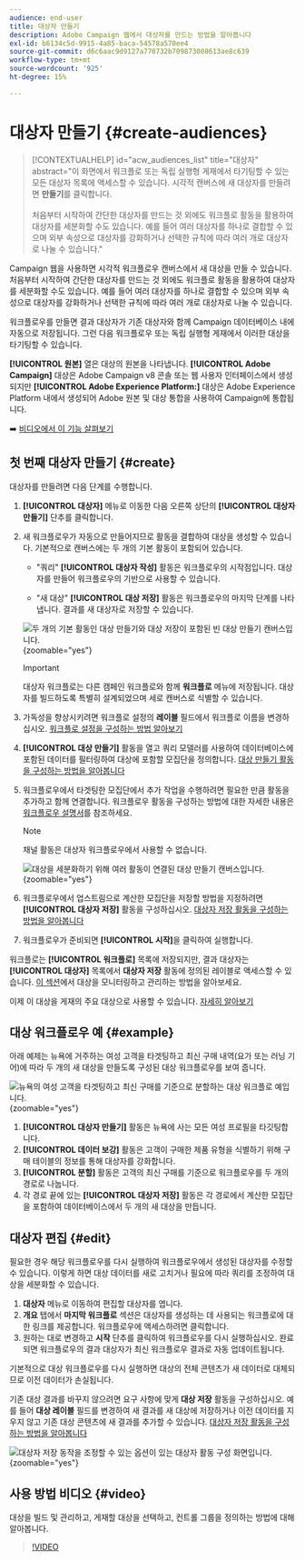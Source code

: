 ```yaml
---
audience: end-user
title: 대상자 만들기
description: Adobe Campaign 웹에서 대상자를 만드는 방법을 알아봅니다
exl-id: b6134c5d-9915-4a85-baca-54578a570ee4
source-git-commit: d6c6aac9d9127a770732b709873008613ae8c639
workflow-type: tm+mt
source-wordcount: '925'
ht-degree: 15%

---
```


# 대상자 만들기 {#create-audiences}

>[!CONTEXTUALHELP]
>id="acw_audiences_list"
>title="대상자"
>abstract="이 화면에서 워크플로 또는 독립 실행형 게재에서 타기팅할 수 있는 모든 대상자 목록에 액세스할 수 있습니다. 시각적 캔버스에 새 대상자를 만들려면 **만들기**&#x200B;를 클릭합니다.<br/><br/>처음부터 시작하여 간단한 대상자를 만드는 것 외에도 워크플로 활동을 활용하여 대상자를 세분화할 수도 있습니다. 예를 들어 여러 대상자를 하나로 결합할 수 있으며 외부 속성으로 대상자를 강화하거나 선택한 규칙에 따라 여러 개로 대상자로 나눌 수 있습니다."

<!--
[!CONTEXTUALHELP]
>id="acw_audiences_create_settings"
>title="Audience settings"
>abstract="Enter the name of the audience and additional options, then click the **Create Audience** button."-->

Campaign 웹을 사용하면 시각적 워크플로우 캔버스에서 새 대상을 만들 수 있습니다. 처음부터 시작하여 간단한 대상자를 만드는 것 외에도 워크플로 활동을 활용하여 대상자를 세분화할 수도 있습니다. 예를 들어 여러 대상자를 하나로 결합할 수 있으며 외부 속성으로 대상자를 강화하거나 선택한 규칙에 따라 여러 개로 대상자로 나눌 수 있습니다.

워크플로우를 만들면 결과 대상자가 기존 대상자와 함께 Campaign 데이터베이스 내에 자동으로 저장됩니다. 그런 다음 워크플로우 또는 독립 실행형 게재에서 이러한 대상을 타기팅할 수 있습니다.

**[!UICONTROL 원본]** 열은 대상의 원본을 나타냅니다. **[!UICONTROL Adobe Campaign]** 대상은 Adobe Campaign v8 콘솔 또는 웹 사용자 인터페이스에서 생성되지만 **[!UICONTROL Adobe Experience Platform:]** 대상은 Adobe Experience Platform 내에서 생성되어 Adobe 원본 및 대상 통합을 사용하여 Campaign에 통합됩니다.

➡️ [비디오에서 이 기능 살펴보기](#video)

## 첫 번째 대상자 만들기 {#create}

대상자를 만들려면 다음 단계를 수행합니다.

1. **[!UICONTROL 대상자]** 메뉴로 이동한 다음 오른쪽 상단의 **[!UICONTROL 대상자 만들기]** 단추를 클릭합니다.

1. 새 워크플로우가 자동으로 만들어지므로 활동을 결합하여 대상을 생성할 수 있습니다. 기본적으로 캔버스에는 두 개의 기본 활동이 포함되어 있습니다.

   * &quot;쿼리&quot; **[!UICONTROL 대상자 작성]** 활동은 워크플로우의 시작점입니다. 대상자를 만들어 워크플로우의 기반으로 사용할 수 있습니다.

   * &quot;새 대상&quot; **[!UICONTROL 대상 저장]** 활동은 워크플로우의 마지막 단계를 나타냅니다. 결과를 새 대상자로 저장할 수 있습니다.

   ![두 개의 기본 활동인 대상 만들기와 대상 저장이 포함된 빈 대상 만들기 캔버스입니다.](assets/create-audience-blank.png){zoomable="yes"}

   >[!IMPORTANT]
   >
   >대상자 워크플로는 다른 캠페인 워크플로와 함께 **워크플로** 메뉴에 저장됩니다. 대상자를 빌드하도록 특별히 설계되었으며 세로 캔버스로 식별할 수 있습니다.

1. 가독성을 향상시키려면 워크플로 설정의 **레이블** 필드에서 워크플로 이름을 변경하십시오. [워크플로 설정을 구성하는 방법 알아보기](../workflows/workflow-settings.md)

1. **[!UICONTROL 대상 만들기]** 활동을 열고 쿼리 모델러를 사용하여 데이터베이스에 포함된 데이터를 필터링하여 대상에 포함할 모집단을 정의합니다. [대상 만들기 활동을 구성하는 방법을 알아봅니다](../workflows/activities/build-audience.md)

1. 워크플로우에서 타겟팅한 모집단에서 추가 작업을 수행하려면 필요한 만큼 활동을 추가하고 함께 연결합니다. 워크플로우 활동을 구성하는 방법에 대한 자세한 내용은 [워크플로우 설명서](../workflows/activities/about-activities.md)를 참조하세요.

   >[!NOTE]
   >
   >채널 활동은 대상자 워크플로우에서 사용할 수 없습니다.

   ![대상을 세분화하기 위해 여러 활동이 연결된 대상 만들기 캔버스입니다.](assets/audience-creation-canvas.png){zoomable="yes"}

1. 워크플로우에서 업스트림으로 계산한 모집단을 저장할 방법을 지정하려면 **[!UICONTROL 대상자 저장]** 활동을 구성하십시오. [대상자 저장 활동을 구성하는 방법을 알아봅니다](../workflows/activities/save-audience.md)

1. 워크플로우가 준비되면 **[!UICONTROL 시작]**&#x200B;을 클릭하여 실행합니다.

워크플로는 **[!UICONTROL 워크플로]** 목록에 저장되지만, 결과 대상자는 **[!UICONTROL 대상자]** 목록에서 **대상자 저장** 활동에 정의된 레이블로 액세스할 수 있습니다. [이 섹션](manage-audience.md)에서 대상을 모니터링하고 관리하는 방법을 알아보세요.

이제 이 대상을 게재의 주요 대상으로 사용할 수 있습니다. [자세히 알아보기](add-audience.md)

## 대상 워크플로우 예 {#example}

아래 예제는 뉴욕에 거주하는 여성 고객을 타겟팅하고 최신 구매 내역(요가 또는 러닝 기어)에 따라 두 개의 새 대상을 만들도록 구성된 대상 워크플로우를 보여 줍니다.

![뉴욕의 여성 고객을 타겟팅하고 최신 구매를 기준으로 분할하는 대상 워크플로 예입니다.](assets/audiences-example.png){zoomable="yes"}

1. **[!UICONTROL 대상자 만들기]** 활동은 뉴욕에 사는 모든 여성 프로필을 타깃팅합니다.
1. **[!UICONTROL 데이터 보강]** 활동은 고객이 구매한 제품 유형을 식별하기 위해 구매 테이블의 정보를 통해 대상자를 강화합니다.
1. **[!UICONTROL 분할]** 활동은 고객의 최신 구매를 기준으로 워크플로우를 두 개의 경로로 나눕니다.
1. 각 경로 끝에 있는 **[!UICONTROL 대상자 저장]** 활동은 각 경로에서 계산한 모집단을 포함하여 데이터베이스에서 두 개의 새 대상을 만듭니다.

## 대상자 편집 {#edit}

필요한 경우 해당 워크플로우를 다시 실행하여 워크플로우에서 생성된 대상자를 수정할 수 있습니다. 이렇게 하면 대상 데이터를 새로 고치거나 필요에 따라 쿼리를 조정하여 대상을 세분화할 수 있습니다.

1. **대상자** 메뉴로 이동하여 편집할 대상자를 엽니다.
1. **개요** 탭에서 **마지막 워크플로** 섹션은 대상자를 생성하는 데 사용되는 워크플로에 대한 링크를 제공합니다. 워크플로우에 액세스하려면 클릭합니다.
1. 원하는 대로 변경하고 **시작** 단추를 클릭하여 워크플로우를 다시 실행하십시오. 완료되면 워크플로우의 결과 대상자가 최신 워크플로우 결과로 자동 업데이트됩니다.

기본적으로 대상 워크플로우를 다시 실행하면 대상의 전체 콘텐츠가 새 데이터로 대체되므로 이전 데이터가 손실됩니다.

기존 대상 결과를 바꾸지 않으려면 요구 사항에 맞게 **대상 저장** 활동을 구성하십시오. 예를 들어 **대상 레이블** 필드를 변경하여 새 결과를 새 대상에 저장하거나 이전 데이터를 지우지 않고 기존 대상 콘텐츠에 새 결과를 추가할 수 있습니다. [대상자 저장 활동을 구성하는 방법을 알아봅니다](../workflows/activities/save-audience.md)

![대상자 저장 동작을 조정할 수 있는 옵션이 있는 대상자 활동 구성 화면입니다.](assets/edit-audience-save.png){zoomable="yes"}

## 사용 방법 비디오 {#video}

대상을 빌드 및 관리하고, 게재할 대상을 선택하고, 컨트롤 그룹을 정의하는 방법에 대해 알아봅니다.

>[!VIDEO](https://video.tv.adobe.com/v/3425861?quality=12)